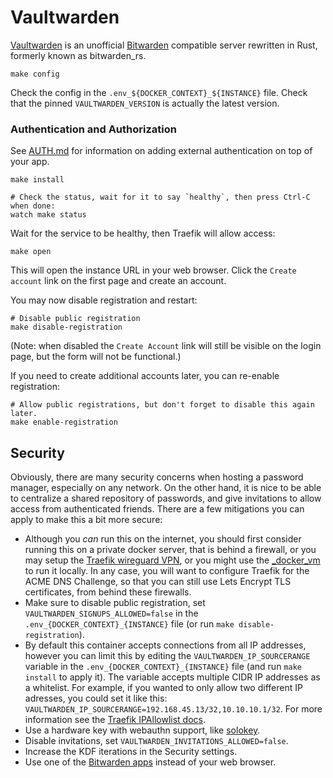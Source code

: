 # Vaultwarden

[Vaultwarden](https://github.com/dani-garcia/vaultwarden) is an
unofficial [Bitwarden](https://bitwarden.com/) compatible server
rewritten in Rust, formerly known as bitwarden_rs.

```
make config
```

Check the config in the `.env_${DOCKER_CONTEXT}_${INSTANCE}` file.
Check that the pinned `VAULTWARDEN_VERSION` is actually the latest
version.

### Authentication and Authorization

See [AUTH.md](../AUTH.md) for information on adding external authentication on
top of your app.

```
make install
```

```
# Check the status, wait for it to say `healthy`, then press Ctrl-C when done:
watch make status
```

Wait for the service to be healthy, then Traefik will allow access: 

```
make open
```

This will open the instance URL in your web browser. Click the `Create
account` link on the first page and create an account.

You may now disable registration and restart:

```
# Disable public registration
make disable-registration
```

(Note: when disabled the `Create Account` link will still be visible
on the login page, but the form will not be functional.)

If you need to create additional accounts later, you can re-enable
registration:

```
# Allow public registrations, but don't forget to disable this again later.
make enable-registration
```

## Security

Obviously, there are many security concerns when hosting a password
manager, especially on any network. On the other hand, it is nice to
be able to centralize a shared repository of passwords, and give
invitations to allow access from authenticated friends. There are a
few mitigations you can apply to make this a bit more secure:

 * Although you *can* run this on the internet, you should first
   consider running this on a private docker server, that is behind a
   firewall, or you may setup the [Traefik wireguard
   VPN](../traefik/README.md#wireguard-vpn), or you might use the
   [_docker_vm](../_docker_vm) to run it locally. In any case, you
   will want to configure Traefik for the ACME DNS Challenge, so that
   you can still use Lets Encrypt TLS certificates, from behind these
   firewalls.
 * Make sure to disable public registration, set
   `VAULTWARDEN_SIGNUPS_ALLOWED=false` in the
   `.env_{DOCKER_CONTEXT}_{INSTANCE}` file (or run `make
   disable-registration`).
 * By default this container accepts connections from all IP
   addresses, however you can limit this by editing the
   `VAULTWARDEN_IP_SOURCERANGE` variable in the
   `.env_{DOCKER_CONTEXT}_{INSTANCE}` file (and run `make install` to
   apply it). The variable accepts multiple CIDR IP addresses as a
   whitelist. For example, if you wanted to only allow two different
   IP adresses, you could set it like this:
   `VAULTWARDEN_IP_SOURCERANGE=192.168.45.13/32,10.10.10.1/32`. For
   more information see the [Traefik IPAllowlist
   docs](https://doc.traefik.io/traefik/middlewares/http/ipallowlist/).
 * Use a hardware key with webauthn support, like
   [solokey](https://solokeys.com/).
 * Disable invitations, set `VAULTWARDEN_INVITATIONS_ALLOWED=false`.
 * Increase the KDF iterations in the Security settings.
 * Use one of the [Bitwarden apps](https://bitwarden.com/download/)
   instead of your web browser.
